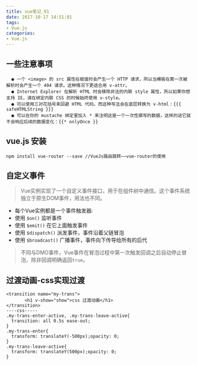 ```yaml
---
title: vue笔记_01
date: 2017-10-17 14:51:01
tags:
- Vue.js
categories: 
- Vue.js
---
```



## 一些注意事项 ##
```
  ● 一个 <image> 的 src 属性在赋值时会产生一个 HTTP 请求，所以当模板在第一次被解析时会产生一个 404 请求。这种情况下更适合用 v-attr。
  ● Internet Explorer 在解析 HTML 时会移除非法的内联 style 属性，所以如果你想支持 IE，请在绑定内联 CSS 的时候始终使用 v-style。
  ● 可以使用三对花括号来回避 HTML 代码，而这种写法会在底层转换为 v-html：{{{ safeHTMLString }}}
  ● 可以在你的 mustache 绑定里加入 * 来注明这是一个一次性撰写的数据，这样的话它就不会响应后续的数据变化：{{* onlyOnce }}
```
  
## vue.js 安装 ##
```
npm install vue-router --save //VueJs路由跳转——vue-router的使用
```


## 自定义事件 ##
> Vue实例实现了一个自定义事件接口，用于在组件树中通信。这个事件系统独立于原生DOM事件，用法也不同。
- 每个Vue实例都是一个事件触发器:
 - 使用 `$on()` 监听事件
 - 使用 `$emit()` 在它上面触发事件
 - 使用 `$dispatch()` 派发事件，事件沿着父链冒泡
 - 使用 `$broadcast()` 广播事件，事件向下传导给所有的后代
> 不同与DMO事件，Vue事件在冒泡过程中第一次触发回调之后自动停止冒泡，除非回调明确返回`true`。

## 过渡动画-css实现过渡
```
<transition name="my-trans">
       <h1 v-show="show">css 过渡动画</h1>
</transition>
----css-----
.my-trans-enter-active, .my-trans-leave-active{
  transition: all 0.5s ease-out;
}
.my-trans-enter{
  transform: translateY(-500px);opacity: 0;
}
.my-trans-leave-active{
  transform: translateY(500px);opacity: 0;
}      
```